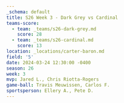 ```yaml
---
_schema: default
title: S26 Week 3 - Dark Grey vs Cardinal
teams-score:
  - team: _teams/s26-dark-grey.md
    score: 28
  - team: _teams/s26-cardinal.md
    score: 13
location: _locations/carter-baron.md
field: '5'
date: 2024-03-24 12:30:00 -0400
season: 26
week: 3
mvp: Jared L., Chris Riotta-Rogers
game-ball: Travis Meuwissen, Carlos F.
sportsperson: Ellery A., Pete D.
---
```

